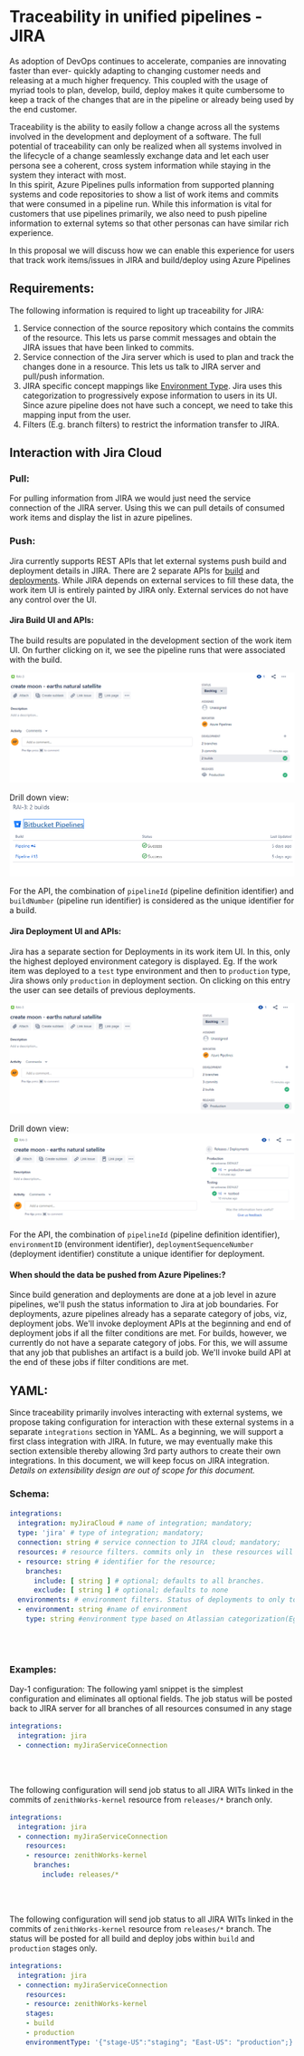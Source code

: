 # Traceability in unified pipelines - JIRA

<p>As adoption of DevOps continues to accelerate, companies are innovating faster than ever- quickly adapting to changing customer needs and releasing at a much higher frequency. This coupled with the usage of myriad tools to plan, develop, build, deploy makes it quite cumbersome to keep a track of  the changes that are in the pipeline or already being used by the end customer.</p> 

<p> Traceability is the ability to easily follow a change across all the systems involved in the development and deployment of a software. The full potential of traceability can only be realized when all systems involved in the lifecycle of a change seamlessly exchange data and let each user persona see a coherent, cross system information while staying in the system they interact with most. <br/> In this spirit, Azure Pipelines pulls information from supported planning systems and code repositories to show a list of work items and commits that were consumed in a pipeline run. While this information is vital for customers that use pipelines primarily, we also need to push pipeline information to external sytems so that other personas can have similar rich experience. </p>  

<p> In this proposal we will discuss how we can enable this experience for users that track work items/issues in JIRA and build/deploy using Azure Pipelines</p>  

## Requirements:

The following information is required to light up traceability for JIRA: 

1. Service connection of the source repository which contains the commits of the resource. This lets us parse commit messages and obtain the JIRA issues that have been linked to commits. 
2. Service connection of the Jira server which is used to plan and track the changes done in a resource. This lets us talk to JIRA server and pull/push information.
3. JIRA specific concept mappings like [Environment Type](https://confluence.atlassian.com/bitbucket/set-up-bitbucket-deployments-968683907.html). Jira uses this  categorization to progressively expose information to users in its UI. Since azure pipeline does not have such a concept, we need to take this mapping input from the user.  
4. Filters (E.g. branch filters) to restrict the information transfer to JIRA.


## Interaction with Jira Cloud 

### Pull:
 For pulling information from JIRA we would just need the service connection of the JIRA server. Using this we can pull details of consumed work items and display the list in  azure pipelines. 

### Push:
Jira currently supports REST APIs that let external systems push build and deployment details in JIRA. There are 2 separate APIs for [build](https://developer.atlassian.com/cloud/jira/software/rest/#api-rest-builds-0-1-bulk-post) and [deployments](https://developer.atlassian.com/cloud/jira/software/rest/#api-rest-deployments-0-1-bulk-post). While JIRA depends on external services to fill these data, the work item UI is entirely painted by JIRA only. External services do not have any control over the UI.

#### Jira Build UI and APIs:
The  build results are populated in the development section of the work item UI. On further clicking on it, we see the pipeline runs that were associated with the build. 

![Build1](./images/jira-traceability-build-1.png)


Drill down view:
![Build2](./images/jira-traceability-build-2.png)

For the API, the combination of `pipelineId` (pipeline definition identifier) and `buildNumber` (pipeline run identifier) is considered as the unique identifier for a build. 

#### Jira Deployment UI and APIs:

Jira has a separate section for Deployments in its work item UI. In this, only the highest deployed environment category is displayed. Eg. If the work item was deployed to a `test` type environment and  then to `production` type, Jira shows only `production` in deployment section. On clicking on this entry the user can see details of previous deployments.

![Release1](./images/jira-traceability-deploy-1.png)

Drill down view:
![Release2](./images/jira-traceability-deploy-2.png)

For the API, the combination of `pipelineId` (pipeline definition identifier), `environmentID` (environment identifier), `deploymentSequenceNumber` (deployment identifier) constitute a unique identifier for deployment. 


#### When should the data be pushed from Azure Pipelines:?
 Since build generation and deployments are done at a job level in azure pipelines, we'll push the status information to Jira at job boundaries. For deployments, azure pipelines already has a separate category of jobs, viz, deployment jobs. We'll invoke deployment APIs at the beginning and end of deployment jobs if all the filter conditions are met. For builds, however, we currently do not have a separate category of jobs. For this, we will assume that any job that publishes an artifact is a build job. We'll invoke build API at the end of these jobs if filter conditions are met.  



## YAML: 

Since traceability primarily involves interacting with external systems, we propose taking configuration for interaction with these external systems in a separate `integrations` section in YAML. As a beginning, we will support a first class integration with JIRA. In future, we may eventually make this section extensible thereby allowing 3rd party authors to create their own integrations. In this document, we will keep focus on JIRA integration. <em>Details on extensibility design are out of scope for this document.</em>

 

### Schema:

```yaml
integrations:       
  integration: myJiraCloud # name of integration; mandatory;  
  type: 'jira' # type of integration; mandatory;  
  connection: string # service connection to JIRA cloud; mandatory;
  resources: # resource filters. commits only in  these resources will checked for linked JIRA issues. Job status will be posted to JIRA for these issues; optional; defaults to all resources
  - resource: string # identifier for the resource;  
    branches: 
      include: [ string ] # optional; defaults to all branches.
      exclude: [ string ] # optional; defaults to none
  environments: # environment filters. Status of deployments to only to these environments will be  posted to JIRA; defaults to all environments
  - environment: string #name of environment
    type: string #environment type based on Atlassian categorization(Eg, production, staging etc). Defaults to unmapped.    
```

<br/>
<br/>


### Examples:

Day-1 configuration: The following yaml snippet is the simplest configuration and eliminates all optional fields. The job status will be posted back to JIRA server for all branches of all resources consumed in any stage

```yaml
integrations:       
  integration: jira 
  - connection: myJiraServiceConnection 
```

<br/>
<br/>

The following configuration will send job status to all JIRA WITs linked in the commits of `zenithWorks-kernel` resource from `releases/*` branch only. 

```yaml
integrations:       
  integration: jira 
  - connection: myJiraServiceConnection 
    resources: 
    - resource: zenithWorks-kernel 
      branches:
        include: releases/*   
```



<br/>
<br/>

The following configuration will send job status to all JIRA WITs linked in the commits of `zenithWorks-kernel` resource from `releases/*` branch. The status will be posted for all build and deploy jobs  within `build` and `production` stages only.

```yaml
integrations:       
  integration: jira 
  - connection: myJiraServiceConnection 
    resources: 
    - resource: zenithWorks-kernel    
    stages: 
    - build
    - production     
    environmentType: '{"stage-US":"staging"; "East-US": "production";}' 
```
